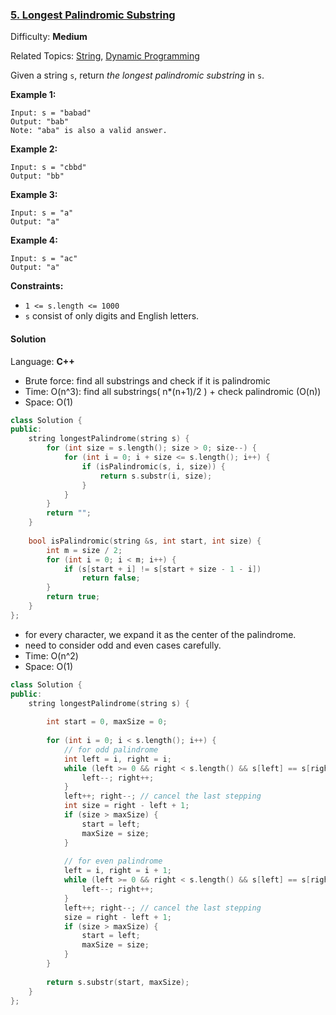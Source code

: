 ### [5\. Longest Palindromic Substring](https://leetcode.com/problems/longest-palindromic-substring/)

Difficulty: **Medium**

Related Topics: [String](https://leetcode.com/tag/string/), [Dynamic Programming](https://leetcode.com/tag/dynamic-programming/)


Given a string `s`, return _the longest palindromic substring_ in `s`.

**Example 1:**

```
Input: s = "babad"
Output: "bab"
Note: "aba" is also a valid answer.
```

**Example 2:**

```
Input: s = "cbbd"
Output: "bb"
```

**Example 3:**

```
Input: s = "a"
Output: "a"
```

**Example 4:**

```
Input: s = "ac"
Output: "a"
```

**Constraints:**

*   `1 <= s.length <= 1000`
*   `s` consist of only digits and English letters.


#### Solution

Language: **C++**

* Brute force: find all substrings and check if it is palindromic
* Time: O(n^3): find all substrings( n*(n+1)/2 ) + check palindromic (O(n))
* Space: O(1)

```c++
class Solution {
public:
    string longestPalindrome(string s) {
        for (int size = s.length(); size > 0; size--) {
            for (int i = 0; i + size <= s.length(); i++) {
                if (isPalindromic(s, i, size)) {
                    return s.substr(i, size);
                }
            }
        }
        return "";
    }
    
    bool isPalindromic(string &s, int start, int size) {
        int m = size / 2;
        for (int i = 0; i < m; i++) {
            if (s[start + i] != s[start + size - 1 - i])
                return false;
        }
        return true;
    }
};
```

* for every character, we expand it as the center of the palindrome.
* need to consider odd and even cases carefully.
* Time: O(n^2)
* Space: O(1)

```c++
class Solution {
public:
    string longestPalindrome(string s) {
        
        int start = 0, maxSize = 0;
        
        for (int i = 0; i < s.length(); i++) {
            // for odd palindrome
            int left = i, right = i;
            while (left >= 0 && right < s.length() && s[left] == s[right]) {
                left--; right++;
            }
            left++; right--; // cancel the last stepping
            int size = right - left + 1;
            if (size > maxSize) {
                start = left;
                maxSize = size;
            }
            
            // for even palindrome
            left = i, right = i + 1;
            while (left >= 0 && right < s.length() && s[left] == s[right]) {
                left--; right++;
            }
            left++; right--; // cancel the last stepping
            size = right - left + 1;
            if (size > maxSize) {
                start = left;
                maxSize = size;
            }
        }
        
        return s.substr(start, maxSize);        
    }
};
```